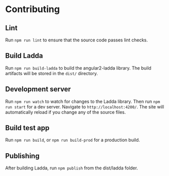 # Contributing

## Lint

Run `npm run lint` to ensure that the source code passes lint checks.

## Build Ladda

Run `npm run build-ladda` to build the angular2-ladda library. The build artifacts will be stored in the `dist/` directory.

## Development server

Run `npm run watch` to watch for changes to the Ladda library.
Then run `npm run start` for a dev server. Navigate to `http://localhost:4200/`.
The site will automatically reload if you change any of the source files.

## Build test app

Run `npm run build`, or `npm run build-prod` for a production build.

## Publishing

After building Ladda, run `npm publish` from the dist/ladda folder.
